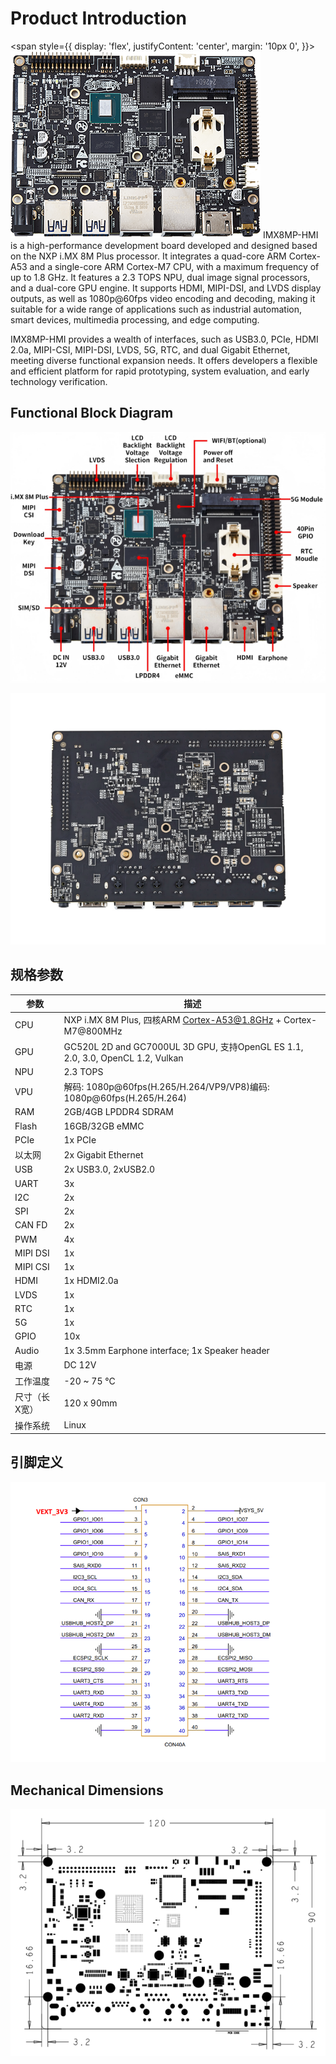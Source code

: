# Product Introduction
<span style={{
  display: 'flex',
  justifyContent: 'center',
  margin: '10px 0',
  }}>
 ![alt text](./static/image.png)
</span>
IMX8MP-HMI is a high-performance development board developed and designed based on the NXP i.MX 8M Plus processor. It integrates a quad-core ARM Cortex-A53 and a single-core ARM Cortex-M7 CPU, with a maximum frequency of up to 1.8 GHz. It features a 2.3 TOPS NPU, dual image signal processors, and a dual-core GPU engine. It supports HDMI, MIPI-DSI, and LVDS display outputs, as well as 1080p@60fps video encoding and decoding, making it suitable for a wide range of applications such as industrial automation, smart devices, multimedia processing, and edge computing.

IMX8MP-HMI provides a wealth of interfaces, such as USB3.0, PCIe, HDMI 2.0a, MIPI-CSI, MIPI-DSI, LVDS, 5G, RTC, and dual Gigabit Ethernet, meeting diverse functional expansion needs. It offers developers a flexible and efficient platform for rapid prototyping, system evaluation, and early technology verification.

## Functional Block Diagram

![alt text](./static/image-1.png)

![alt text](./static/image-2.png)

## 规格参数
| 参数          | 描述                                                         |
| ------------- | ------------------------------------------------------------ |
| CPU           | NXP i.MX 8M Plus, 四核ARM Cortex-A53@1.8GHz + Cortex-M7@800MHz |
| GPU           | GC520L 2D and GC7000UL 3D GPU, 支持OpenGL ES 1.1, 2.0, 3.0, OpenCL 1.2, Vulkan |
| NPU           | 2.3 TOPS                                                     |
| VPU           | 解码: 1080p@60fps(H.265/H.264/VP9/VP8)编码: 1080p@60fps(H.265/H.264) |
| RAM           | 2GB/4GB LPDDR4 SDRAM                                         |
| Flash         | 16GB/32GB eMMC                                               |
| PCIe          | 1x PCIe                                                      |
| 以太网        | 2x Gigabit Ethernet                                          |
| USB           | 2x USB3.0, 2xUSB2.0                                          |
| UART          | 3x                                                           |
| I2C           | 2x                                                           |
| SPI           | 2x                                                           |
| CAN FD        | 2x                                                           |
| PWM           | 4x                                                           |
| MIPI DSI      | 1x                                                           |
| MIPI CSI      | 1x                                                           |
| HDMI          | 1x HDMI2.0a                                                  |
| LVDS          | 1x                                                           |
| RTC           | 1x                                                           |
| 5G            | 1x                                                           |
| GPIO          | 10x                                                          |
| Audio         | 1x 3.5mm Earphone interface; 1x Speaker header               |
| 电源          | DC 12V                                                       |
| 工作温度      | -20 ~ 75 °C                                                  |
| 尺寸（长X宽） | 120 x 90mm                                                   |
| 操作系统      | Linux                                                        |

## 引脚定义

![alt text](./static/image-4.png)

## Mechanical Dimensions

![alt text](./static/image-3.png)